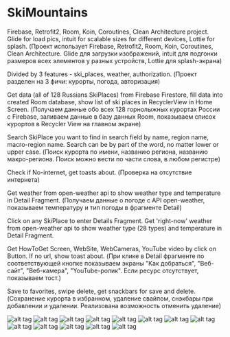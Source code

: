 # SkiMountains

Firebase, Retrofit2, Room, Koin, Coroutines, Clean Architecture project.
Glide for load pics, intuit for scalable sizes for different devices, Lottie for splash.
(Проект использует Firebase, Retrofit2, Room, Koin, Coroutines, Clean Architecture. Glide для загрузки изображений, intuit для подгонки размеров всех элементов у разных устройств, Lottie для splash-экрана)

Divided by 3 features - ski_places, weather, authorization. 
(Проект разделен на 3 фичи: курорты, погода, авторизация)

Get data (all of 128 Russians SkiPlaces) from Firebase Firestore,
fill data into created Room database,
show list of ski places in RecyclerView in Home Screen.
(Получаем данные обо всех 128 горнолыжных курортах России с Firebase, заливаем данные в базу данных Room, 
показываем список курортов в Recycler View на главном экране)

Search SkiPlace you want to find in search field by name, region name, macro-region name.
Search can be by part of the word, no matter lower or upper case. 
(Поиск курорта по имени, названию региона, названию макро-региона. Поиск можно вести по части слова, в любом регистре)

Check if No-internet, get toasts about.
(Проверка на отсутствие интернета)

Get weather from open-weather api to show weather type and temperature 
in Detail Fragment.
(Получаем данные о погоде с API open-weather, показываем температуру и тип погоды в фрагменте Detail)

Click on any SkiPlace to enter Details Fragment.
Get 'right-now' weather from open-weather api to show weather type (28 types) 
and temperature in Detail Fragment.

Get HowToGet Screen, WebSite, WebCameras, YouTube video by click on Button.
If no url, show toast about. 
(При клике в Detail фрагменте по соответствующей кнопке показываем экраны "Как добраться", "Веб-сайт", "Веб-камера", "YouTube-ролик".
Если ресурс отсутствует, показываем тост.)

Save to favorites, swipe delete, get snackbars for save and delete.
(Сохранение курорта в избранном, удаление свайпом, снэкбары при добавлении и удалении. Реализована возможность отменить удаление)

![alt tag](https://github.com/Sergio994350/SkiMountains/blob/master/app/src/main/res/screenshots/screenshot-001.png)
![alt tag](https://github.com/Sergio994350/SkiMountains/blob/master/app/src/main/res/screenshots/screenshot-002.png)
![alt tag](https://github.com/Sergio994350/SkiMountains/blob/master/app/src/main/res/screenshots/screenshot-003.png)
![alt tag](https://github.com/Sergio994350/SkiMountains/blob/master/app/src/main/res/screenshots/screenshot-004.png)
![alt tag](https://github.com/Sergio994350/SkiMountains/blob/master/app/src/main/res/screenshots/screenshot-005.png)
![alt tag](https://github.com/Sergio994350/SkiMountains/blob/master/app/src/main/res/screenshots/screenshot-006.png)
![alt tag](https://github.com/Sergio994350/SkiMountains/blob/master/app/src/main/res/screenshots/screenshot-007.png)
![alt tag](https://github.com/Sergio994350/SkiMountains/blob/master/app/src/main/res/screenshots/screenshot-008.png)
![alt tag](https://github.com/Sergio994350/SkiMountains/blob/master/app/src/main/res/screenshots/screenshot-009.png)
![alt tag](https://github.com/Sergio994350/SkiMountains/blob/master/app/src/main/res/screenshots/screenshot-010.png)
![alt tag](https://github.com/Sergio994350/SkiMountains/blob/master/app/src/main/res/screenshots/screenshot-011.png)
![alt tag](https://github.com/Sergio994350/SkiMountains/blob/master/app/src/main/res/screenshots/screenshot-012.png)
![alt tag](https://github.com/Sergio994350/SkiMountains/blob/master/app/src/main/res/screenshots/screenshot-013.png)
